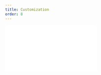 ```yaml
---
title: Customization
order: 8
---
```


<embed src="@/docs/manual/extra-topics/customization.zh.md"></embed>
